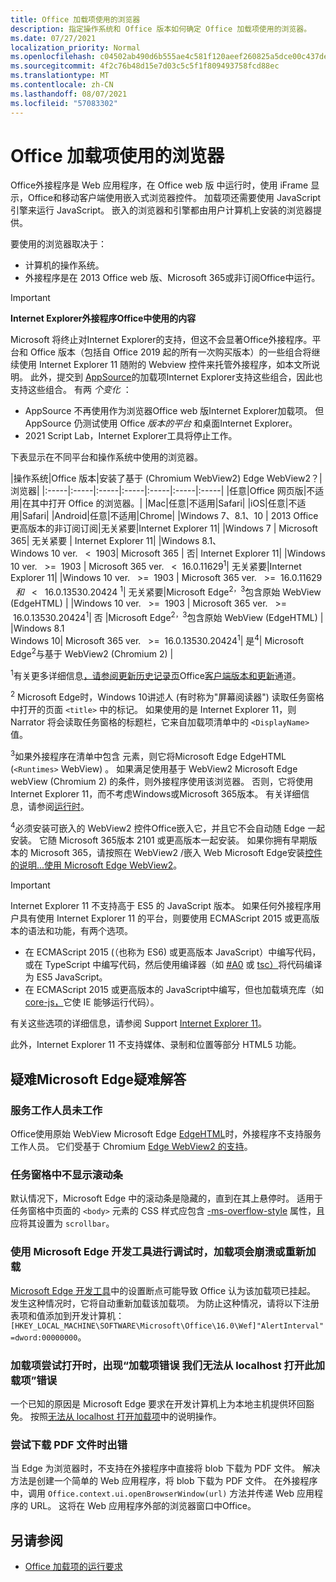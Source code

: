 ```yaml
---
title: Office 加载项使用的浏览器
description: 指定操作系统和 Office 版本如何确定 Office 加载项使用的浏览器。
ms.date: 07/27/2021
localization_priority: Normal
ms.openlocfilehash: c04502ab490d6b555ae4c581f120aeef260825a5dce00c437de086ccf20e03bc
ms.sourcegitcommit: 4f2c76b48d15e7d03c5c5f1f809493758fcd88ec
ms.translationtype: MT
ms.contentlocale: zh-CN
ms.lasthandoff: 08/07/2021
ms.locfileid: "57083302"
---
```

# <a name="browsers-used-by-office-add-ins"></a>Office 加载项使用的浏览器

Office外接程序是 Web 应用程序，在 Office web 版 中运行时，使用 iFrame 显示，Office和移动客户端使用嵌入式浏览器控件。 加载项还需要使用 JavaScript 引擎来运行 JavaScript。 嵌入的浏览器和引擎都由用户计算机上安装的浏览器提供。

要使用的浏览器取决于：

- 计算机的操作系统。
- 外接程序是在 2013 Office web 版、Microsoft 365或非订阅Office中运行。

> [!IMPORTANT]
> **Internet Explorer外接程序Office中使用的内容**
>
> Microsoft 将终止对Internet Explorer的支持，但这不会显著Office外接程序。平台和 Office 版本（包括自 Office 2019 起的所有一次购买版本）的一些组合将继续使用 Internet Explorer 11 随附的 Webview 控件来托管外接程序，如本文所说明。 此外，提交到 [AppSource](/office/dev/store/submit-to-appsource-via-partner-center)的加载项Internet Explorer支持这些组合，因此也支持这些组合。 有两 *个变化* ：
>
> - AppSource 不再使用作为浏览器Office web 版Internet Explorer加载项。 但 AppSource 仍测试使用 Office *版本的平台* 和桌面Internet Explorer。
> - 2021 Script Lab，Internet Explorer工具将停止工作。 [](../overview/explore-with-script-lab.md)

下表显示在不同平台和操作系统中使用的浏览器。

|操作系统|Office 版本|安装了基于 (Chromium WebView2) Edge WebView2？|浏览器|
|:-----|:-----|:-----|:-----|:-----|:-----|:-----|
|任意|Office 网页版|不适用|在其中打开 Office 的浏览器。|
|Mac|任意|不适用|Safari|
|iOS|任意|不适用|Safari|
|Android|任意|不适用|Chrome|
|Windows 7、8.1、10 | 2013 Office更高版本的非订阅订阅|无关紧要|Internet Explorer 11|
|Windows 7 | Microsoft 365| 无关紧要 | Internet Explorer 11|
|Windows 8.1、<br>Windows 10 ver. &nbsp; < &nbsp;1903| Microsoft 365 | 否| Internet Explorer 11|
|Windows 10 ver. &nbsp; >= &nbsp;1903 | Microsoft 365 ver. &nbsp; < &nbsp;16.0.11629<sup>1</sup>| 无关紧要|Internet Explorer 11|
|Windows 10 ver. &nbsp; >= &nbsp;1903 | Microsoft 365 ver. &nbsp; >= &nbsp;16.0.11629 &nbsp; _和_ &nbsp; < &nbsp; 16.0.13530.20424 <sup>1</sup>| 无关紧要|Microsoft Edge<sup>2，3</sup>包含原始 WebView (EdgeHTML) |
|Windows 10 ver. &nbsp; >= &nbsp;1903 | Microsoft 365 ver. &nbsp; >= &nbsp;16.0.13530.20424<sup>1</sup>| 否 |Microsoft Edge<sup>2，3</sup>包含原始 WebView (EdgeHTML) |
|Windows 8.1<br>Windows 10| Microsoft 365 ver. &nbsp; >= &nbsp;16.0.13530.20424<sup>1</sup>| 是<sup>4</sup>|  Microsoft Edge<sup>2</sup>与基于 WebView2 (Chromium 2)  |

<sup>1</sup>有关更多详细信息[，请参阅更新历史记录页](/officeupdates/update-history-office365-proplus-by-date)Office[客户端版本和更新](https://support.office.com/article/What-version-of-Office-am-I-using-932788b8-a3ce-44bf-bb09-e334518b8b19)通道。

<sup>2</sup> Microsoft Edge时，Windows 10讲述人 (有时称为"屏幕阅读器") 读取任务窗格中打开的页面 `<title>` 中的标记。 如果使用的是 Internet Explorer 11，则Narrator 将会读取任务窗格的标题栏，它来自加载项清单中的 `<DisplayName>` 值。

<sup>3</sup>如果外接程序在清单中包含 元素，则它将Microsoft Edge EdgeHTML (`<Runtimes>` WebView) 。 如果满足使用基于 WebView2 Microsoft Edge webView (Chromium 2) 的条件，则外接程序使用该浏览器。 否则，它将使用 Internet Explorer 11，而不考虑Windows或Microsoft 365版本。 有关详细信息，请参阅[运行时](../reference/manifest/runtimes.md)。

<sup>4</sup>必须安装可嵌入的 WebView2 控件Office嵌入它，并且它不会自动随 Edge 一起安装。 它随 Microsoft 365版本 2101 或更高版本一起安装。 如果你拥有早期版本的 Microsoft 365，请按照在 WebView2 /嵌入 Web Microsoft Edge安装[控件的说明...使用 Microsoft Edge WebView2](https://developer.microsoft.com/microsoft-edge/webview2/)。

> [!IMPORTANT]
> Internet Explorer 11 不支持高于 ES5 的 JavaScript 版本。 如果任何外接程序用户具有使用 Internet Explorer 11 的平台，则要使用 ECMAScript 2015 或更高版本的语法和功能，有两个选项。
>
> - 在 ECMAScript 2015 (（也称为 ES6) 或更高版本 JavaScript）中编写代码，或在 TypeScript 中编写代码，然后使用编译器（如 [#A0](https://babeljs.io/) 或 [tsc）](https://www.typescriptlang.org/index.html)将代码编译为 ES5 JavaScript。
> - 在 ECMAScript 2015 或更高版本的 JavaScript[](https://en.wikipedia.org/wiki/Polyfill_(programming))中编写，但也加载填充库（如[core-js，](https://github.com/zloirock/core-js)它使 IE 能够运行代码）。
>
> 有关这些选项的详细信息，请参阅 Support [Internet Explorer 11](../develop/support-ie-11.md)。
>
> 此外，Internet Explorer 11 不支持媒体、录制和位置等部分 HTML5 功能。

## <a name="troubleshooting-microsoft-edge-issues"></a>疑难Microsoft Edge疑难解答

### <a name="service-workers-are-not-working"></a>服务工作人员未工作

Office使用原始 WebView Microsoft Edge [EdgeHTML](https://en.wikipedia.org/wiki/EdgeHTML)时，外接程序不支持服务工作人员。 它们受基于 Chromium [Edge WebView2 的支持](/microsoft-edge/hosting/webview2)。

### <a name="scroll-bar-does-not-appear-in-task-pane"></a>任务窗格中不显示滚动条

默认情况下，Microsoft Edge 中的滚动条是隐藏的，直到在其上悬停时。 适用于任务窗格中页面的 `<body>` 元素的 CSS 样式应包含 [-ms-overflow-style](https://developer.mozilla.org/docs/Web/CSS/Microsoft_Extensions) 属性，且应将其设置为 `scrollbar`。

### <a name="when-debugging-with-the-microsoft-edge-devtools-the-add-in-crashes-or-reloads"></a>使用 Microsoft Edge 开发工具进行调试时，加载项会崩溃或重新加载

[Microsoft Edge 开发工具](https://www.microsoft.com/p/microsoft-edge-devtools-preview/9mzbfrmz0mnj?rtc=1&activetab=pivot%3Aoverviewtab)中的设置断点可能导致 Office 认为该加载项已挂起。 发生这种情况时，它将自动重新加载该加载项。 为防止这种情况，请将以下注册表项和值添加到开发计算机：`[HKEY_LOCAL_MACHINE\SOFTWARE\Microsoft\Office\16.0\Wef]"AlertInterval"=dword:00000000`。

### <a name="when-the-add-in-tries-to-open-get-add-in-error-we-cant-open-this-add-in-from-the-localhost-error"></a>加载项尝试打开时，出现“加载项错误 我们无法从 localhost 打开此加载项”错误

一个已知的原因是 Microsoft Edge 要求在开发计算机上为本地主机提供环回豁免。 按照[无法从 localhost 打开加载项](/office/troubleshoot/error-messages/cannot-open-add-in-from-localhost)中的说明操作。

### <a name="get-errors-trying-to-download-a-pdf-file"></a>尝试下载 PDF 文件时出错

当 Edge 为浏览器时，不支持在外接程序中直接将 blob 下载为 PDF 文件。 解决方法是创建一个简单的 Web 应用程序，将 blob 下载为 PDF 文件。 在外接程序中，调用 `Office.context.ui.openBrowserWindow(url)` 方法并传递 Web 应用程序的 URL。 这将在 Web 应用程序外部的浏览器窗口中Office。

## <a name="see-also"></a>另请参阅

- [Office 加载项的运行要求](requirements-for-running-office-add-ins.md)
